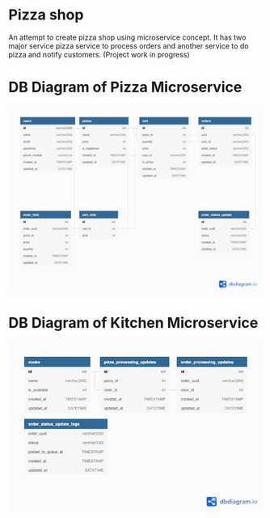 # Pizza shop 

An attempt to create pizza shop using microservice concept.  It has two major service pizza service to process orders and another service to do pizza and notify customers.
(Project work in progress)

# DB Diagram of Pizza Microservice

![](./assets/pizza_final.png)

# DB Diagram of Kitchen Microservice

![](./assets/kitchen_final.png)